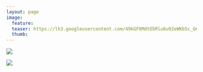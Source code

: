 ```yaml
---
layout: page
image:
  feature:
  teaser: https://lh3.googleusercontent.com/49kGF8MdtO5Rlu6u92eWKb5c_G6FcJ0F2yg9it8wVi4=w245-h163-no
  thumb:
---
```


![](https://lh3.googleusercontent.com/4iSuVT3wr2yF0aB7IbvL1gjNtVk07ftnCDTev2tk98g=w800)

![](https://lh3.googleusercontent.com/5ewC50enrSfgFmScg53kUuOd7U2cMPXhozlpIlHGqC0=w800)
